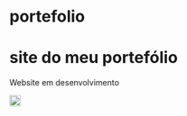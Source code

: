 # portefolio
<h1>site do meu portefólio</h1>
<p>Website em desenvolvimento</p><img src="![image](https://github.com/Vickthor1/portefolio/assets/74155297/d3c54c71-e9c9-41f4-b2bd-590c5a36e283)
" width=20px height=20px >

